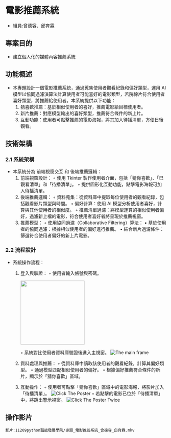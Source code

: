 # 電影推薦系統
* 組員:曾德容、邱育霖

## 專案目的
* 建立個人化的媒體內容推薦系統

## 功能概述
* 本專題設計一個電影推薦系統，通過蒐集使用者觀看紀錄和偏好類型，運用 AI 模型以協同過濾演算法計算使用者可能喜好的電影類型，若院線片符合使用者喜好類型，將推薦給使用者。本系統提供以下功能：
    1. 猜喜歡推薦：基於相似使用者的喜好，推薦電影給目標使用者。
    2. 新片推薦：對應模型輸出的喜好類型，推薦符合條件的新上片。
    3. 互動功能：使用者可點擊推薦的電影海報，將其加入待播清單，方便日後觀看。

## 技術架構
### 2.1 系統架構
* 本系統分為 前端視窗交互 和 後端推薦邏輯：
    1. 前端視窗設計：
        ◦ 使用 Tkinter 製作使用者介面，包括「猜你喜歡」、「已觀看清單」和「待播清單」。 
        ◦ 提供圖形化互動功能，點擊電影海報可加入待播清單。 
    2. 後端推薦邏輯：
        ◦ 資料蒐集：從資料庫中提取每位使用者的觀看紀錄，包括觀看影片類型與時間。 
        ◦ 偏好計算：使用 AI 模型分析使用者喜好，計算與其他使用者的相似度。 
        ◦ 推薦清單過濾：將模型運算的相似使用者偏好，過濾新上檔的電影，符合使用者喜好者將呈現於推薦視窗。 
    3. 推薦模型：
        ◦ 使用協同過濾（Collaborative Filtering）算法： 
            ▪ 基於使用者的協同過濾：根據相似使用者的偏好進行推薦。 
            ▪ 結合新片過濾條件：篩選符合使用者偏好的新上片電影。 

### 2.2 流程設計
* 系統操作流程：
    1. 登入與驗證：
        ◦ 使用者輸入帳號與密碼。
            <p><img src="https://github.com/roberthsu2003/__2024_09_04_tvdi__/blob/main/%E5%AD%B8%E5%93%A1%E4%BD%9C%E6%A5%AD/%E9%9B%BB%E5%BD%B1%E6%8E%A8%E8%96%A6%E7%B3%BB%E7%B5%B1-De-Jung_Tseng/Project_Watch_Movie/Diagrams/Diagrams/1128_login_frame.png?raw=true" width=200></img></p>
        ◦ 系統對比使用者資料庫驗證後進入主視窗。 
            ![The main frame](https://github.com/roberthsu2003/__2024_09_04_tvdi__/blob/main/%E5%AD%B8%E5%93%A1%E4%BD%9C%E6%A5%AD/%E9%9B%BB%E5%BD%B1%E6%8E%A8%E8%96%A6%E7%B3%BB%E7%B5%B1-De-Jung_Tseng/Project_Watch_Movie/Diagrams/Diagrams/1128_main_frame.png?raw=true)

    2. 資料處理與推薦：
        ◦ 從資料庫中讀取該使用者的觀看紀錄，計算其偏好類型。 
        ◦ 通過模型匹配相似使用者的偏好。 
        ◦ 根據偏好推薦符合條件的新片，顯示於「猜你喜歡」區域。 
    3. 互動操作：
        ◦ 使用者可點擊「猜你喜歡」區域中的電影海報，將影片加入「待播清單」。 
            ![Click The Poster](https://github.com/roberthsu2003/__2024_09_04_tvdi__/blob/main/%E5%AD%B8%E5%93%A1%E4%BD%9C%E6%A5%AD/%E9%9B%BB%E5%BD%B1%E6%8E%A8%E8%96%A6%E7%B3%BB%E7%B5%B1-De-Jung_Tseng/Project_Watch_Movie/Diagrams/Diagrams/1128_main_frame_2.png?raw=true)
        ◦ 若點擊的電影已位於「待播清單」中，將跳出警示視窗。 
            ![Click The Poster Twice](https://github.com/roberthsu2003/__2024_09_04_tvdi__/blob/main/%E5%AD%B8%E5%93%A1%E4%BD%9C%E6%A5%AD/%E9%9B%BB%E5%BD%B1%E6%8E%A8%E8%96%A6%E7%B3%BB%E7%B5%B1-De-Jung_Tseng/Project_Watch_Movie/Diagrams/Diagrams/1128_main_frame_3.png?raw=true)

## 操作影片
    影片:11209python職能發展學院/專題_電影推薦系統_曾德容_邱育霖.mkv




